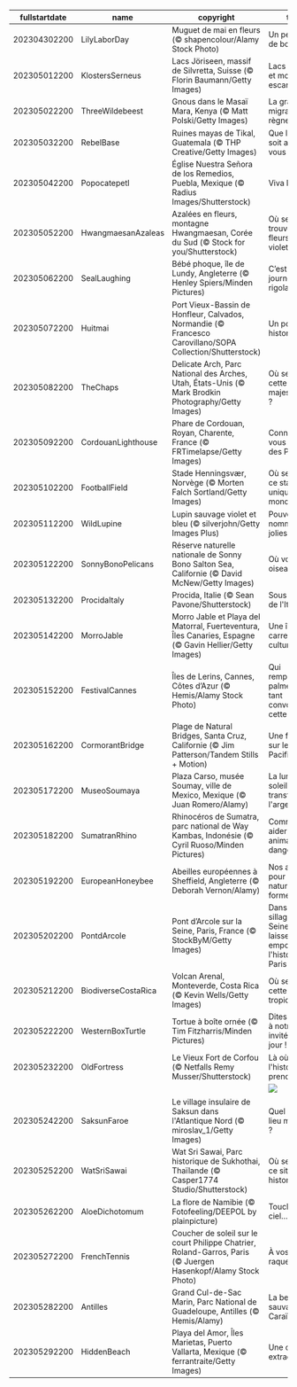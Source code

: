 |fullstartdate|name|copyright|title|image|
|--|--|--|--|--|
202304302200|LilyLaborDay|Muguet de mai en fleurs (© shapencolour/Alamy Stock Photo)|Un petit brin de bonheur !|![](/fr-FR/2023/05/202304302200LilyLaborDay.jpg)|
202305012200|KlostersSerneus|Lacs Jöriseen, massif de Silvretta, Suisse  (© Florin Baumann/Getty Images)|Lacs bleu vif et montagnes escarpées|![](/fr-FR/2023/05/202305012200KlostersSerneus.jpg)|
202305022200|ThreeWildebeest|Gnous dans le Masaï Mara, Kenya (© Matt Polski/Getty Images)|La grande migration du règne animal|![](/fr-FR/2023/05/202305022200ThreeWildebeest.jpg)|
202305032200|RebelBase|Ruines mayas de Tikal, Guatemala (© THP Creative/Getty Images)|Que la force soit avec vous !|![](/fr-FR/2023/05/202305032200RebelBase.jpg)|
202305042200|Popocatepetl|Église Nuestra Señora de los Remedios, Puebla, Mexique (© Radius Images/Shutterstock)|Viva Mexico !|![](/fr-FR/2023/05/202305042200Popocatepetl.jpg)|
202305052200|HwangmaesanAzaleas|Azalées en fleurs, montagne Hwangmaesan, Corée du Sud (© Stock for you/Shutterstock)|Où se trouvent ces fleurs violettes ?|![](/fr-FR/2023/05/202305052200HwangmaesanAzaleas.jpg)|
202305062200|SealLaughing|Bébé phoque, île de Lundy, Angleterre (© Henley Spiers/Minden Pictures)|C’est la journée de la rigolade !|![](/fr-FR/2023/05/202305062200SealLaughing.jpg)|
202305072200|Huitmai|Port Vieux-Bassin de Honfleur, Calvados, Normandie (© Francesco Carovillano/SOPA Collection/Shutterstock)|Un port historique|![](/fr-FR/2023/05/202305072200Huitmai.jpg)|
202305082200|TheChaps|Delicate Arch, Parc National des Arches, Utah, États-Unis (© Mark Brodkin Photography/Getty Images)|Où se trouve cette arche majestueuse ?|![](/fr-FR/2023/05/202305082200TheChaps.jpg)|
202305092200|CordouanLighthouse|Phare de Cordouan, Royan, Charente, France (© FRTimelapse/Getty Images)|Connaissez-vous le Roi des Phares ?|![](/fr-FR/2023/05/202305092200CordouanLighthouse.jpg)|
202305102200|FootballField|Stade Henningsvær, Norvège (© Morten Falch Sortland/Getty Images)|Où se trouve ce stade unique au monde ?|![](/fr-FR/2023/05/202305102200FootballField.jpg)|
202305112200|WildLupine|Lupin sauvage violet et bleu (© silverjohn/Getty Images Plus)|Pouvez-vous nommer ces jolies fleurs ?|![](/fr-FR/2023/05/202305112200WildLupine.jpg)|
202305122200|SonnyBonoPelicans|Réserve naturelle nationale de Sonny Bono Salton Sea, Californie (© David McNew/Getty Images)|Où volent ces oiseaux ?|![](/fr-FR/2023/05/202305122200SonnyBonoPelicans.jpg)|
202305132200|ProcidaItaly|Procida, Italie (© Sean Pavone/Shutterstock)|Sous le soleil de l'Italie|![](/fr-FR/2023/05/202305132200ProcidaItaly.jpg)|
202305142200|MorroJable|Morro Jable et Playa del Matorral, Fuerteventura, Îles Canaries, Espagne (© Gavin Hellier/Getty Images)|Une île carrefour des cultures|![](/fr-FR/2023/05/202305142200MorroJable.jpg)|
202305152200|FestivalCannes|Îles de Lerins, Cannes, Côtes d’Azur (© Hemis/Alamy Stock Photo)|Qui remportera la palme d’or tant convoitée cette année ?|![](/fr-FR/2023/05/202305152200FestivalCannes.jpg)|
202305162200|CormorantBridge|Plage de Natural Bridges, Santa Cruz, Californie (© Jim Patterson/Tandem Stills + Motion)|Une fenêtre sur le Pacifique|![](/fr-FR/2023/05/202305162200CormorantBridge.jpg)|
202305172200|MuseoSoumaya|Plaza Carso, musée Soumay, ville de Mexico, Mexique (© Juan Romero/Alamy)|La lumière du soleil transforme l'argent en or|![](/fr-FR/2023/05/202305172200MuseoSoumaya.jpg)|
202305182200|SumatranRhino|Rhinocéros de Sumatra, parc national de Way Kambas, Indonésie (© Cyril Ruoso/Minden Pictures)|Comment aider les animaux en danger ?|![](/fr-FR/2023/05/202305182200SumatranRhino.jpg)|
202305192200|EuropeanHoneybee|Abeilles européennes à Sheffield, Angleterre  (© Deborah Vernon/Alamy)|Nos alliées pour une nature en forme|![](/fr-FR/2023/05/202305192200EuropeanHoneybee.jpg)|
202305202200|PontdArcole|Pont d’Arcole sur la Seine, Paris, France (© StockByM/Getty Images)|Dans le sillage de la Seine, laissez-vous emporter par l'histoire de Paris !|![](/fr-FR/2023/05/202305202200PontdArcole.jpg)|
202305212200|BiodiverseCostaRica|Volcan Arenal, Monteverde, Costa Rica (© Kevin Wells/Getty Images)|Où se trouve cette forêt tropicale ?|![](/fr-FR/2023/05/202305212200BiodiverseCostaRica.jpg)|
202305222200|WesternBoxTurtle|Tortue à boîte ornée (© Tim Fitzharris/Minden Pictures)|Dites bonjour à notre invitée du jour !|![](/fr-FR/2023/05/202305222200WesternBoxTurtle.jpg)|
202305232200|OldFortress|Le Vieux Fort de Corfou (© Netfalls Remy Musser/Shutterstock)|Là où l'histoire prend vie|![](/fr-FR/2023/05/202305232200OldFortress.jpg)|
||||![](/fr-FR/2023/05/.jpg)|
202305242200|SaksunFaroe|Le village insulaire de Saksun dans l'Atlantique Nord (© miroslav_1/Getty Images)|Quel est ce lieu magique ?|![](/fr-FR/2023/05/202305242200SaksunFaroe.jpg)|
202305252200|WatSriSawai|Wat Sri Sawai, Parc historique de Sukhothai, Thaïlande (© Casper1774 Studio/Shutterstock)|Où se trouve ce site historique ?|![](/fr-FR/2023/05/202305252200WatSriSawai.jpg)|
202305262200|AloeDichotomum|La flore de Namibie (© Fotofeeling/DEEPOL by plainpicture)|Toucher le ciel…|![](/fr-FR/2023/05/202305262200AloeDichotomum.jpg)|
202305272200|FrenchTennis|Coucher de soleil sur le court Philippe Chatrier, Roland-Garros, Paris (© Juergen Hasenkopf/Alamy Stock Photo)|À vos raquettes !|![](/fr-FR/2023/05/202305272200FrenchTennis.jpg)|
202305282200|Antilles|Grand Cul-de-Sac Marin, Parc National de Guadeloupe, Antilles  (© Hemis/Alamy)|La beauté sauvage des Caraïbes|![](/fr-FR/2023/05/202305282200Antilles.jpg)|
202305292200|HiddenBeach|Playa del Amor, Îles Marietas, Puerto Vallarta, Mexique (© ferrantraite/Getty Images)|Une crique extraordinaire|![](/fr-FR/2023/05/202305292200HiddenBeach.jpg)|
